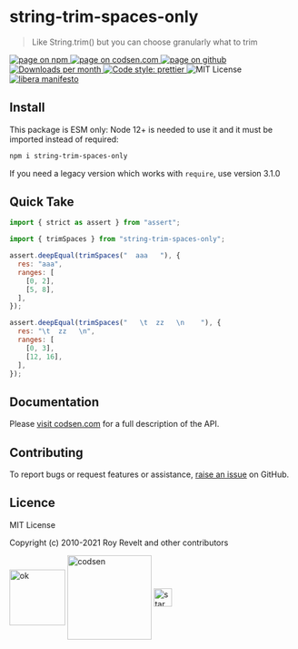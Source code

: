 # string-trim-spaces-only

> Like String.trim() but you can choose granularly what to trim

<div class="package-badges">
  <a href="https://www.npmjs.com/package/string-trim-spaces-only" rel="nofollow noreferrer noopener">
    <img src="https://img.shields.io/badge/-npm-blue?style=flat-square" alt="page on npm">
  </a>
  <a href="https://codsen.com/os/string-trim-spaces-only" rel="nofollow noreferrer noopener">
    <img src="https://img.shields.io/badge/-codsen-blue?style=flat-square" alt="page on codsen.com">
  </a>
  <a href="https://github.com/codsen/codsen/tree/main/packages/string-trim-spaces-only" rel="nofollow noreferrer noopener">
    <img src="https://img.shields.io/badge/-github-blue?style=flat-square" alt="page on github">
  </a>
  <a href="https://npmcharts.com/compare/string-trim-spaces-only?interval=30" rel="nofollow noreferrer noopener" target="_blank">
    <img src="https://img.shields.io/npm/dm/string-trim-spaces-only.svg?style=flat-square" alt="Downloads per month">
  </a>
  <a href="https://prettier.io" rel="nofollow noreferrer noopener" target="_blank">
    <img src="https://img.shields.io/badge/code_style-prettier-brightgreen.svg?style=flat-square" alt="Code style: prettier">
  </a>
  <img src="https://img.shields.io/badge/licence-MIT-brightgreen.svg?style=flat-square" alt="MIT License">
  <a href="https://liberamanifesto.com" rel="nofollow noreferrer noopener" target="_blank">
    <img src="https://img.shields.io/badge/libera-manifesto-lightgrey.svg?style=flat-square" alt="libera manifesto">
  </a>
</div>

## Install

This package is ESM only: Node 12+ is needed to use it and it must be imported instead of required:

```bash
npm i string-trim-spaces-only
```

If you need a legacy version which works with `require`, use version 3.1.0

## Quick Take

```js
import { strict as assert } from "assert";

import { trimSpaces } from "string-trim-spaces-only";

assert.deepEqual(trimSpaces("  aaa   "), {
  res: "aaa",
  ranges: [
    [0, 2],
    [5, 8],
  ],
});

assert.deepEqual(trimSpaces("   \t  zz   \n    "), {
  res: "\t  zz   \n",
  ranges: [
    [0, 3],
    [12, 16],
  ],
});
```

## Documentation

Please [visit codsen.com](https://codsen.com/os/string-trim-spaces-only/) for a full description of the API.

## Contributing

To report bugs or request features or assistance, [raise an issue](https://github.com/codsen/codsen/issues/new/choose) on GitHub.

## Licence

MIT License

Copyright (c) 2010-2021 Roy Revelt and other contributors


<img src="https://codsen.com/images/png-codsen-ok.png" width="98" alt="ok" align="center"> <img src="https://codsen.com/images/png-codsen-1.png" width="148" alt="codsen" align="center"> <img src="https://codsen.com/images/png-codsen-star-small.png" width="32" alt="star" align="center">

